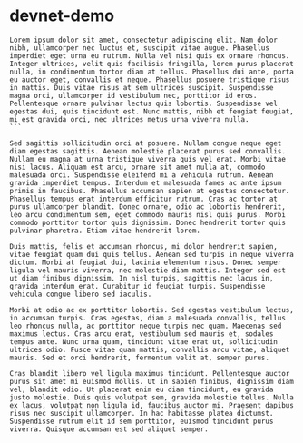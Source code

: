 # devnet-demo

````
Lorem ipsum dolor sit amet, consectetur adipiscing elit. Nam dolor nibh, ullamcorper nec luctus et, suscipit vitae augue. Phasellus imperdiet eget urna eu rutrum. Nulla vel nisi quis ex ornare rhoncus. Integer ultrices, velit quis facilisis fringilla, lorem purus placerat nulla, in condimentum tortor diam at tellus. Phasellus dui ante, porta eu auctor eget, convallis et neque. Phasellus posuere tristique risus in mattis. Duis vitae risus at sem ultrices suscipit. Suspendisse magna orci, ullamcorper id vestibulum nec, porttitor id eros. Pellentesque ornare pulvinar lectus quis lobortis. Suspendisse vel egestas dui, quis tincidunt est. Nunc mattis, nibh et feugiat feugiat, mi est gravida orci, nec ultrices metus urna viverra nulla.
```

Sed sagittis sollicitudin orci at posuere. Nullam congue neque eget diam egestas sagittis. Aenean molestie placerat purus sed convallis. Nullam eu magna at urna tristique viverra quis vel erat. Morbi vitae nisi lacus. Aliquam est arcu, ornare sit amet nulla at, commodo malesuada orci. Suspendisse eleifend mi a vehicula rutrum. Aenean gravida imperdiet tempus. Interdum et malesuada fames ac ante ipsum primis in faucibus. Phasellus accumsan sapien at egestas consectetur. Phasellus tempus erat interdum efficitur rutrum. Cras ac tortor at purus ullamcorper blandit. Donec ornare, odio ac lobortis hendrerit, leo arcu condimentum sem, eget commodo mauris nisl quis purus. Morbi commodo porttitor tortor quis dignissim. Donec hendrerit tortor quis pulvinar pharetra. Etiam vitae hendrerit lorem.

Duis mattis, felis et accumsan rhoncus, mi dolor hendrerit sapien, vitae feugiat quam dui quis tellus. Aenean sed turpis in neque viverra dictum. Morbi at feugiat dui, lacinia elementum risus. Donec semper ligula vel mauris viverra, nec molestie diam mattis. Integer sed est ut diam finibus dignissim. In nisl turpis, sagittis nec lacus in, gravida interdum erat. Curabitur id feugiat turpis. Suspendisse vehicula congue libero sed iaculis.

Morbi at odio ac ex porttitor lobortis. Sed egestas vestibulum lectus, in accumsan turpis. Cras egestas, diam a malesuada convallis, tellus leo rhoncus nulla, ac porttitor neque turpis nec quam. Maecenas sed maximus lectus. Cras arcu erat, vestibulum sed mauris et, sodales tempus ante. Nunc urna quam, tincidunt vitae erat ut, sollicitudin ultrices odio. Fusce vitae quam mattis, convallis arcu vitae, aliquet mauris. Sed et orci hendrerit, fermentum velit at, semper purus.

Cras blandit libero vel ligula maximus tincidunt. Pellentesque auctor purus sit amet mi euismod mollis. Ut in sapien finibus, dignissim diam vel, blandit odio. Ut placerat enim eu diam tincidunt, eu gravida justo molestie. Duis quis volutpat sem, gravida molestie tellus. Nulla ex lacus, volutpat non ligula id, faucibus auctor mi. Praesent dapibus risus nec suscipit ullamcorper. In hac habitasse platea dictumst. Suspendisse rutrum elit id sem porttitor, euismod tincidunt purus viverra. Quisque accumsan est sed aliquet semper.
